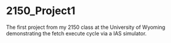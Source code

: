 # 2150_Project1
The first project from my 2150 class at the University of Wyoming demonstrating the fetch execute cycle via a IAS simulator.
